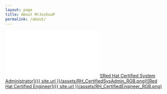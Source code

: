 ```yaml
---
layout: page
title: About MrJoshuaP
permalink: /about/
---
```


[![IPv6 Certification Badge for mrjoshuap](//ipv6.he.net/certification/create_badge.php?pass_name=mrjoshuap&badge=1)](https://ipv6.he.net/certification/scoresheet.php?pass_name=mrjoshuap)[![Red Hat Certified System Administrator]({{ site.url }}/assets/RH_CertifiedSysAdmin_RGB.png)](https://www.redhat.com/rhtapps/verify/?certId=150-093-623)[![Red Hat Certified Engineer]({{ site.url }}/assets/RH_CertifiedEngineer_RGB.png)](https://www.redhat.com/rhtapps/verify/?certId=150-093-623)

